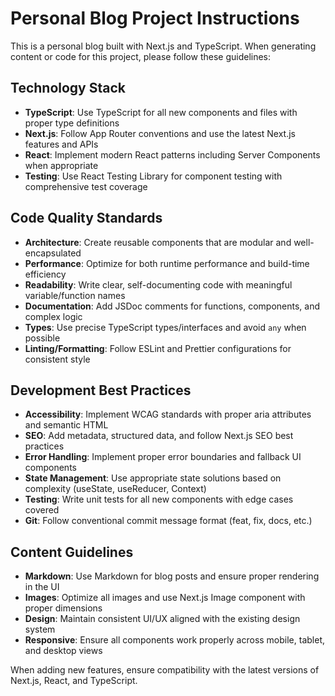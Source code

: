 <!-- Use this file to provide workspace-specific custom instructions to Copilot. For more details, visit https://code.visualstudio.com/docs/copilot/copilot-customization#_use-a-githubcopilotinstructionsmd-file -->

# Personal Blog Project Instructions

This is a personal blog built with Next.js and TypeScript. When generating content or code for this project, please follow these guidelines:

## Technology Stack
- **TypeScript**: Use TypeScript for all new components and files with proper type definitions
- **Next.js**: Follow App Router conventions and use the latest Next.js features and APIs
- **React**: Implement modern React patterns including Server Components when appropriate
- **Testing**: Use React Testing Library for component testing with comprehensive test coverage

## Code Quality Standards
- **Architecture**: Create reusable components that are modular and well-encapsulated
- **Performance**: Optimize for both runtime performance and build-time efficiency
- **Readability**: Write clear, self-documenting code with meaningful variable/function names
- **Documentation**: Add JSDoc comments for functions, components, and complex logic
- **Types**: Use precise TypeScript types/interfaces and avoid `any` when possible
- **Linting/Formatting**: Follow ESLint and Prettier configurations for consistent style

## Development Best Practices
- **Accessibility**: Implement WCAG standards with proper aria attributes and semantic HTML
- **SEO**: Add metadata, structured data, and follow Next.js SEO best practices
- **Error Handling**: Implement proper error boundaries and fallback UI components
- **State Management**: Use appropriate state solutions based on complexity (useState, useReducer, Context)
- **Testing**: Write unit tests for all new components with edge cases covered
- **Git**: Follow conventional commit message format (feat, fix, docs, etc.)

## Content Guidelines
- **Markdown**: Use Markdown for blog posts and ensure proper rendering in the UI
- **Images**: Optimize all images and use Next.js Image component with proper dimensions
- **Design**: Maintain consistent UI/UX aligned with the existing design system
- **Responsive**: Ensure all components work properly across mobile, tablet, and desktop views

When adding new features, ensure compatibility with the latest versions of Next.js, React, and TypeScript.
